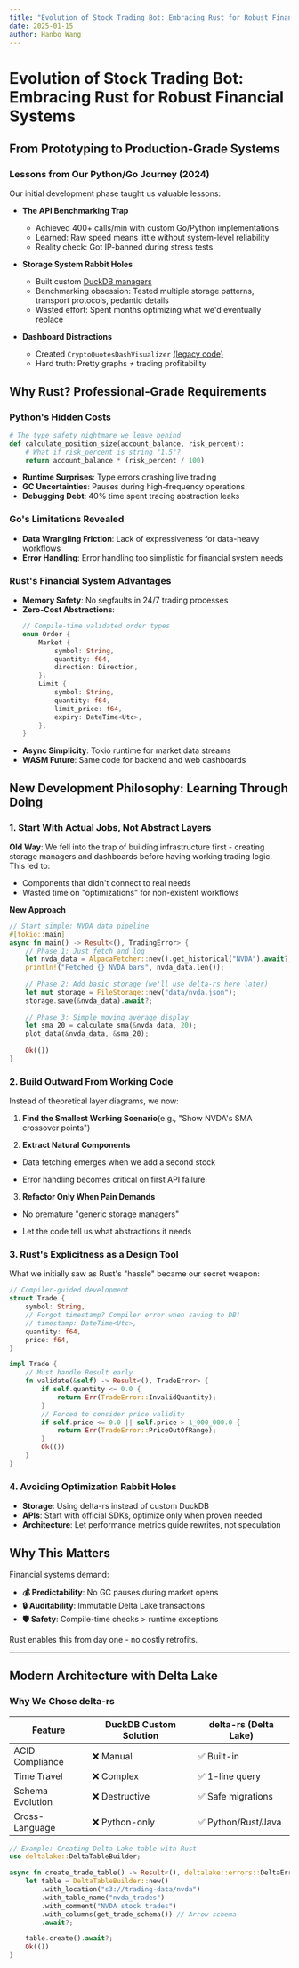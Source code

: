 ```yaml
---
title: "Evolution of Stock Trading Bot: Embracing Rust for Robust Financial Systems"
date: 2025-01-15
author: Hanbo Wang
---
```


# Evolution of Stock Trading Bot: Embracing Rust for Robust Financial Systems

## From Prototyping to Production-Grade Systems

### Lessons from Our Python/Go Journey (2024)
Our initial development phase taught us valuable lessons:

- **The API Benchmarking Trap**
  - Achieved 400+ calls/min with custom Go/Python implementations
  - Learned: Raw speed means little without system-level reliability
  - Reality check: Got IP-banned during stress tests

- **Storage System Rabbit Holes**
  - Built custom [DuckDB managers](archive/code_backup/Python/STB_storage_manager_py/src/stb_storage_manager_py/duckdb/duckdb_manager.py)
  - Benchmarking obsession: Tested multiple storage patterns, transport protocols, pedantic details
  - Wasted effort: Spent months optimizing what we'd eventually replace

- **Dashboard Distractions**
  - Created `CryptoQuotesDashVisualizer` [(legacy code)](archive/code_backup/Python/stock_trading_bot/src/stock_trading_bot/visualization/visualizers/crypto_quotes_dash_visualizer.py)
  - Hard truth: Pretty graphs ≠ trading profitability

## Why Rust? Professional-Grade Requirements

### Python's Hidden Costs
```python
# The type safety nightmare we leave behind
def calculate_position_size(account_balance, risk_percent):
    # What if risk_percent is string "1.5"? 
    return account_balance * (risk_percent / 100)
```

- **Runtime Surprises**: Type errors crashing live trading
- **GC Uncertainties**: Pauses during high-frequency operations
- **Debugging Debt**: 40% time spent tracing abstraction leaks

### Go's Limitations Revealed
- **Data Wrangling Friction**: Lack of expressiveness for data-heavy workflows
- **Error Handling**: Error handling too simplistic for financial system needs


### Rust's Financial System Advantages
- **Memory Safety**: No segfaults in 24/7 trading processes
- **Zero-Cost Abstractions**: 
  ```rust
  // Compile-time validated order types
  enum Order {
      Market {
          symbol: String,
          quantity: f64,
          direction: Direction,
      },
      Limit {
          symbol: String,
          quantity: f64,
          limit_price: f64,
          expiry: DateTime<Utc>,
      },
  }
  ```
- **Async Simplicity**: Tokio runtime for market data streams
- **WASM Future**: Same code for backend and web dashboards


## New Development Philosophy: Learning Through Doing

### 1. Start With Actual Jobs, Not Abstract Layers
**Old Way**: We fell into the trap of building infrastructure first - creating storage managers and dashboards before having working trading logic. This led to:

- Components that didn't connect to real needs
- Wasted time on "optimizations" for non-existent workflows

**New Approach**

```rust
// Start simple: NVDA data pipeline
#[tokio::main]
async fn main() -> Result<(), TradingError> {
    // Phase 1: Just fetch and log
    let nvda_data = AlpacaFetcher::new().get_historical("NVDA").await?;
    println!("Fetched {} NVDA bars", nvda_data.len());
    
    // Phase 2: Add basic storage (we'll use delta-rs here later)
    let mut storage = FileStorage::new("data/nvda.json");
    storage.save(&nvda_data).await?;
    
    // Phase 3: Simple moving average display
    let sma_20 = calculate_sma(&nvda_data, 20);
    plot_data(&nvda_data, &sma_20);
    
    Ok(())
}
```


### 2. Build Outward From Working Code

Instead of theoretical layer diagrams, we now:

1. **Find the Smallest Working Scenario**(e.g., "Show NVDA's SMA crossover points")


2. **Extract Natural Components**

- Data fetching emerges when we add a second stock

- Error handling becomes critical on first API failure


3. **Refactor Only When Pain Demands**

- No premature "generic storage managers"

- Let the code tell us what abstractions it needs

### 3. Rust's Explicitness as a Design Tool

What we initially saw as Rust's "hassle" became our secret weapon:
```rust
// Compiler-guided development
struct Trade {
    symbol: String,
    // Forgot timestamp? Compiler error when saving to DB!
    // timestamp: DateTime<Utc>, 
    quantity: f64,
    price: f64,
}

impl Trade {
    // Must handle Result early
    fn validate(&self) -> Result<(), TradeError> {
        if self.quantity <= 0.0 {
            return Err(TradeError::InvalidQuantity);
        }
        // Forced to consider price validity
        if self.price <= 0.0 || self.price > 1_000_000.0 {
            return Err(TradeError::PriceOutOfRange);
        }
        Ok(())
    }
}
```

### 4. Avoiding Optimization Rabbit Holes

- **Storage**: Using delta-rs instead of custom DuckDB
- **APIs**: Start with official SDKs, optimize only when proven needed
- **Architecture**: Let performance metrics guide rewrites, not speculation


## Why This Matters

Financial systems demand:
- **💰 Predictability**: No GC pauses during market opens
- **🔒 Auditability**: Immutable Delta Lake transactions
- **🛡️ Safety**: Compile-time checks > runtime exceptions

Rust enables this from day one - no costly retrofits.

---

## Modern Architecture with Delta Lake

### Why We Chose delta-rs
| Feature               | DuckDB Custom Solution | delta-rs (Delta Lake) |
|-----------------------|------------------------|-----------------------|
| ACID Compliance       | ❌ Manual              | ✅ Built-in           |
| Time Travel           | ❌ Complex             | ✅ 1-line query       |
| Schema Evolution      | ❌ Destructive         | ✅ Safe migrations    |
| Cross-Language        | ❌ Python-only         | ✅ Python/Rust/Java   |

```rust
// Example: Creating Delta Lake table with Rust
use deltalake::DeltaTableBuilder;

async fn create_trade_table() -> Result<(), deltalake::errors::DeltaError> {
    let table = DeltaTableBuilder::new()
        .with_location("s3://trading-data/nvda")
        .with_table_name("nvda_trades")
        .with_comment("NVDA stock trades")
        .with_columns(get_trade_schema()) // Arrow schema
        .await?;

    table.create().await?;
    Ok(())
}
```